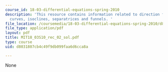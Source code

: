 ```yaml
---
course_id: 18-03-differential-equations-spring-2010
description: 'This resource contains information related to direction fields, integral
  curves, isoclines, separatrices and funnels. '
file_location: /coursemedia/18-03-differential-equations-spring-2010/d8031807cb4c49f9db099faa6d6cca8a_MIT18_03S10_rec_02_sol.pdf
file_type: application/pdf
layout: pdf
title: MIT18_03S10_rec_02_sol.pdf
type: course
uid: d8031807cb4c49f9db099faa6d6cca8a

---
```

None